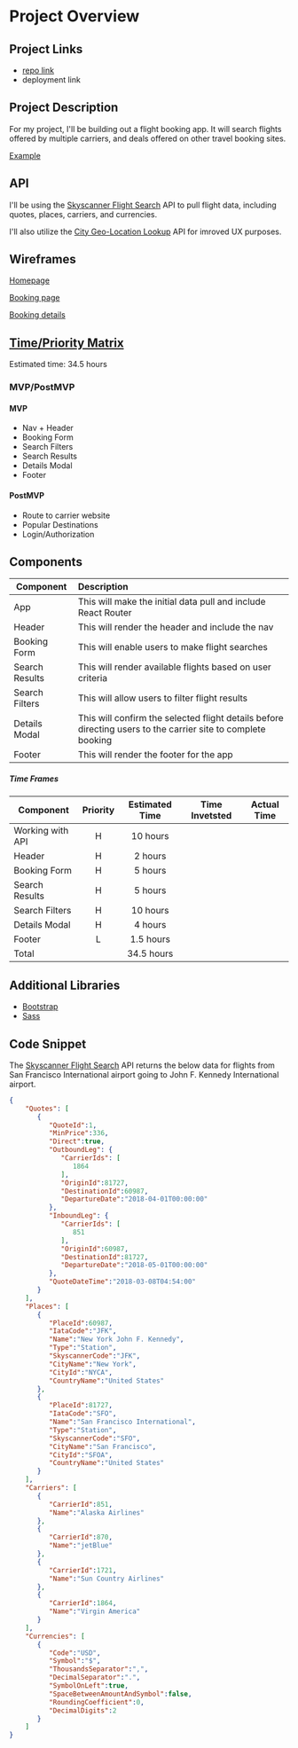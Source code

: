 # Project Overview

## Project Links

- [repo link](https://github.com/carlynicholson/spaero)
- deployment link

## Project Description

For my project, I'll be building out a flight booking app. It will search flights offered by multiple carriers, and deals offered on other travel booking sites.  

[Example](https://www.skyscanner.com/)


## API

I'll be using the [Skyscanner Flight Search](https://rapidapi.com/skyscanner/api/skyscanner-flight-search) API to pull flight data, including quotes, places, carriers, and currencies.

I'll also utilize the [City Geo-Location Lookup](https://rapidapi.com/dev132/api/city-geo-location-lookup/) API for imroved UX purposes. 


## Wireframes

[Homepage](https://res.cloudinary.com/df6sigxz7/image/upload/v1588967613/spaero/planning/home.png)

[Booking page](https://res.cloudinary.com/df6sigxz7/image/upload/v1588967612/spaero/planning/booking.png)

[Booking details](https://res.cloudinary.com/df6sigxz7/image/upload/v1588967612/spaero/planning/flight_details.png)


## [Time/Priority Matrix](https://res.cloudinary.com/df6sigxz7/image/upload/v1588968378/spaero/planning/time_estimation.png)

Estimated time: 34.5 hours

### MVP/PostMVP

#### MVP 
- Nav + Header
- Booking Form
- Search Filters
- Search Results
- Details Modal
- Footer

#### PostMVP

- Route to carrier website
- Popular Destinations
- Login/Authorization

## Components

| Component | Description | 
| --- | :--- | 
| App | This will make the initial data pull and include React Router | 
| Header | This will render the header and include the nav | 
| Booking Form | This will enable users to make flight searches | 
| Search Results | This will render available flights based on user criteria | 
| Search Filters | This will allow users to filter flight results | 
| Details Modal | This will confirm the selected flight details before directing users to the carrier site to complete booking | 
| Footer | This will render the footer for the app | 

##### Time Frames

| Component | Priority | Estimated Time | Time Invetsted | Actual Time |
| --- | :---: |  :---: | :---: | :---: |
| Working with API | H | 10 hours |   |   |
| Header | H | 2 hours |   |   |
| Booking Form | H | 5 hours |   |   |
| Search Results | H | 5 hours |   |   |
| Search Filters | H | 10 hours |   |   |
| Details Modal | H | 4 hours |   |   |
| Footer | L | 1.5 hours |   |   |
| Total |   | 34.5 hours |   |   |

## Additional Libraries
- [Bootstrap](https://getbootstrap.com/)
- [Sass](https://sass-lang.com/)

## Code Snippet

The [Skyscanner Flight Search](https://rapidapi.com/skyscanner/api/skyscanner-flight-search) API returns the below data for flights from San Francisco International airport going to John F. Kennedy International airport.

```JSON
{
    "Quotes": [
       {
          "QuoteId":1,
          "MinPrice":336,
          "Direct":true,
          "OutboundLeg": {
             "CarrierIds": [
                1864
             ],
             "OriginId":81727,
             "DestinationId":60987,
             "DepartureDate":"2018-04-01T00:00:00"
          },
          "InboundLeg": {
             "CarrierIds": [
                851
             ],
             "OriginId":60987,
             "DestinationId":81727,
             "DepartureDate":"2018-05-01T00:00:00"
          },
          "QuoteDateTime":"2018-03-08T04:54:00"
       }
    ],
    "Places": [
       {
          "PlaceId":60987,
          "IataCode":"JFK",
          "Name":"New York John F. Kennedy",
          "Type":"Station",
          "SkyscannerCode":"JFK",
          "CityName":"New York",
          "CityId":"NYCA",
          "CountryName":"United States"
       },
       {
          "PlaceId":81727,
          "IataCode":"SFO",
          "Name":"San Francisco International",
          "Type":"Station",
          "SkyscannerCode":"SFO",
          "CityName":"San Francisco",
          "CityId":"SFOA",
          "CountryName":"United States"
       }
    ],
    "Carriers": [
       {
          "CarrierId":851,
          "Name":"Alaska Airlines"
       },
       {
          "CarrierId":870,
          "Name":"jetBlue"
       },
       {
          "CarrierId":1721,
          "Name":"Sun Country Airlines"
       },
       {
          "CarrierId":1864,
          "Name":"Virgin America"
       }
    ],
    "Currencies": [
       {
          "Code":"USD",
          "Symbol":"$",
          "ThousandsSeparator":",",
          "DecimalSeparator":".",
          "SymbolOnLeft":true,
          "SpaceBetweenAmountAndSymbol":false,
          "RoundingCoefficient":0,
          "DecimalDigits":2
       }
    ]
}
```